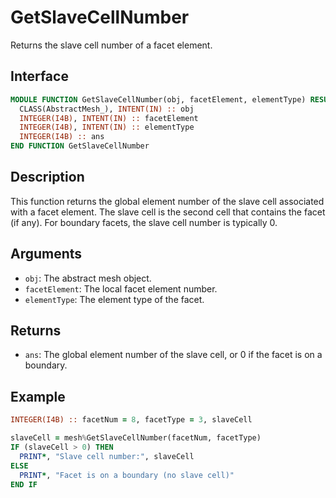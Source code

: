 # GetSlaveCellNumber

Returns the slave cell number of a facet element.

## Interface

```fortran
MODULE FUNCTION GetSlaveCellNumber(obj, facetElement, elementType) RESULT(ans)
  CLASS(AbstractMesh_), INTENT(IN) :: obj
  INTEGER(I4B), INTENT(IN) :: facetElement
  INTEGER(I4B), INTENT(IN) :: elementType
  INTEGER(I4B) :: ans
END FUNCTION GetSlaveCellNumber
```

## Description

This function returns the global element number of the slave cell associated with a facet element. The slave cell is the second cell that contains the facet (if any). For boundary facets, the slave cell number is typically 0.

## Arguments

- `obj`: The abstract mesh object.
- `facetElement`: The local facet element number.
- `elementType`: The element type of the facet.

## Returns

- `ans`: The global element number of the slave cell, or 0 if the facet is on a boundary.

## Example

```fortran
INTEGER(I4B) :: facetNum = 8, facetType = 3, slaveCell

slaveCell = mesh%GetSlaveCellNumber(facetNum, facetType)
IF (slaveCell > 0) THEN
  PRINT*, "Slave cell number:", slaveCell
ELSE
  PRINT*, "Facet is on a boundary (no slave cell)"
END IF
```
